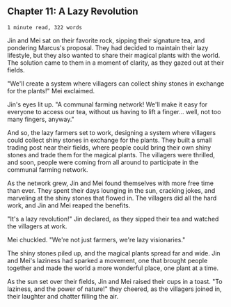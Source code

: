 ## Chapter 11: A Lazy Revolution

`1 minute read, 322 words`

Jin and Mei sat on their favorite rock, sipping their signature tea, and pondering Marcus's proposal. They had decided to maintain their lazy lifestyle, but they also wanted to share their magical plants with the world. The solution came to them in a moment of clarity, as they gazed out at their fields.

"We'll create a system where villagers can collect shiny stones in exchange for the plants!" Mei exclaimed.

Jin's eyes lit up. "A communal farming network! We'll make it easy for everyone to access our tea, without us having to lift a finger... well, not too many fingers, anyway."

And so, the lazy farmers set to work, designing a system where villagers could collect shiny stones in exchange for the plants. They built a small trading post near their fields, where people could bring their own shiny stones and trade them for the magical plants. The villagers were thrilled, and soon, people were coming from all around to participate in the communal farming network.

As the network grew, Jin and Mei found themselves with more free time than ever. They spent their days lounging in the sun, cracking jokes, and marveling at the shiny stones that flowed in. The villagers did all the hard work, and Jin and Mei reaped the benefits.

"It's a lazy revolution!" Jin declared, as they sipped their tea and watched the villagers at work.

Mei chuckled. "We're not just farmers, we're lazy visionaries."

The shiny stones piled up, and the magical plants spread far and wide. Jin and Mei's laziness had sparked a movement, one that brought people together and made the world a more wonderful place, one plant at a time.

As the sun set over their fields, Jin and Mei raised their cups in a toast. "To laziness, and the power of nature!" they cheered, as the villagers joined in, their laughter and chatter filling the air.
